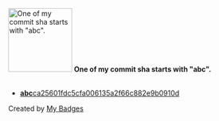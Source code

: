 <img src="https://my-badges.github.io/my-badges/abc-commit.png" alt="One of my commit sha starts with &quot;abc&quot;." title="One of my commit sha starts with &quot;abc&quot;." width="128">
<strong>One of my commit sha starts with &quot;abc&quot;.</strong>
<br><br>

- <a href="https://github.com/eryajf/eryajf/commit/abcca25601fdc5cfa006135a2f66c882e9b0910d"><strong>abc</strong>ca25601fdc5cfa006135a2f66c882e9b0910d</a>


Created by <a href="https://github.com/my-badges/my-badges">My Badges</a>